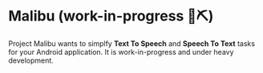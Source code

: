 # Malibu (work-in-progress 🔧️⛏)

Project Malibu wants to simplfy **Text To Speech** and **Speech To Text** tasks for your Android application. It is work-in-progress and under heavy development.
